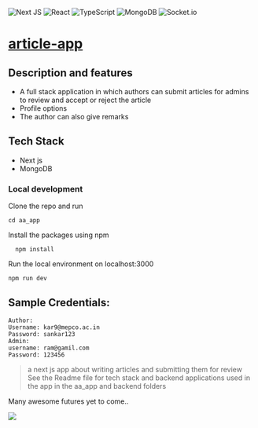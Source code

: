![Next JS](https://img.shields.io/badge/Next-black?style=for-the-badge&logo=next.js&logoColor=white) ![React](https://img.shields.io/badge/react-%2320232a.svg?style=for-the-badge&logo=react&logoColor=%2361DAFB) ![TypeScript](https://img.shields.io/badge/typescript-%23007ACC.svg?style=for-the-badge&logo=typescript&logoColor=white) ![MongoDB](https://img.shields.io/badge/MongoDB-%234ea94b.svg?style=for-the-badge&logo=mongodb&logoColor=white) 	![Socket.io](https://img.shields.io/badge/Socket.io-black?style=for-the-badge&logo=socket.io&badgeColor=010101)

# [article-app](https://63cf06faca597a19475e4b3c--keen-semifreddo-0ddf24.netlify.app/)

## Description and features

- A full stack application in which authors can submit articles for admins to review and accept or reject the
  article
- Profile options
- The author can also give remarks

## Tech Stack

- Next js
- MongoDB

### Local development

Clone the repo and run

```
cd aa_app
```

Install the packages using npm

```
  npm install
```

Run the local environment on localhost:3000

```
npm run dev

```

## Sample Credentials:
```
Author: 
Username: kar9@mepco.ac.in
Password: sankar123
Admin:
username: ram@gamil.com
Password: 123456
```

> a next js app about writing articles and submitting them for review
> See the Readme file for tech stack and backend applications used in the app in the aa_app and backend folders

Many awesome futures yet to come..

<img src="https://user-images.githubusercontent.com/90249023/158633702-2b8d7124-b456-4f29-b54d-224aa8702b76.jpg"/>
